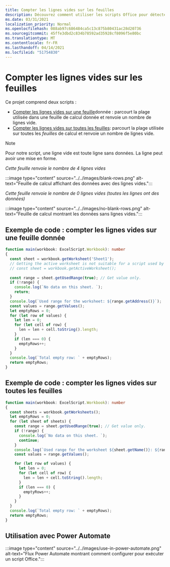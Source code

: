```yaml
---
title: Compter les lignes vides sur les feuilles
description: Découvrez comment utiliser les scripts Office pour détecter s'il existe des lignes vides au lieu de données dans les feuilles de calcul, puis signaler le nombre de lignes vierges à utiliser dans un flux Power Automate.
ms.date: 03/31/2021
localization_priority: Normal
ms.openlocfilehash: 088ab97c686484ca5c13c875b80431ac28d20736
ms.sourcegitcommit: 45ffe3dbd2c834b78592ad35928cf8096f5e80bc
ms.translationtype: MT
ms.contentlocale: fr-FR
ms.lasthandoff: 04/14/2021
ms.locfileid: "51754830"
---
```

# <a name="count-blank-rows-on-sheets"></a>Compter les lignes vides sur les feuilles

Ce projet comprend deux scripts :

* [Compter les lignes vides sur une feuille](#sample-code-count-blank-rows-on-a-given-sheet)donnée : parcourt la plage utilisée dans une feuille de calcul donnée et renvoie un nombre de lignes vide.
* [Compter les lignes vides sur toutes les feuilles](#sample-code-count-blank-rows-on-all-sheets): parcourt la plage utilisée sur toutes les _feuilles_ de calcul et renvoie un nombre de lignes vide.

> [!NOTE]
> Pour notre script, une ligne vide est toute ligne sans données. La ligne peut avoir une mise en forme.

_Cette feuille renvoie le nombre de 4 lignes vides_

:::image type="content" source="../../images/blank-rows.png" alt-text="Feuille de calcul affichant des données avec des lignes vides.":::

_Cette feuille renvoie le nombre de 0 lignes vides (toutes les lignes ont des données)_

:::image type="content" source="../../images/no-blank-rows.png" alt-text="Feuille de calcul montrant les données sans lignes vides.":::

## <a name="sample-code-count-blank-rows-on-a-given-sheet"></a>Exemple de code : compter les lignes vides sur une feuille donnée

```TypeScript
function main(workbook: ExcelScript.Workbook): number
{
  const sheet = workbook.getWorksheet('Sheet1'); 
  // Getting the active worksheet is not suitable for a script used by Power Automate.
  // const sheet = workbook.getActiveWorksheet();
  
  const range = sheet.getUsedRange(true); // Get value only.
  if (!range) {
    console.log(`No data on this sheet. `);
    return;
  }
  console.log(`Used range for the worksheet: ${range.getAddress()}`);
  const values = range.getValues();
  let emptyRows = 0;
  for (let row of values) {
    let len = 0; 
    for (let cell of row) {
      len = len + cell.toString().length;
    }
    if (len === 0) { 
      emptyRows++;
    }
  }
  console.log(`Total empty row: ` + emptyRows);
  return emptyRows;
}
```

## <a name="sample-code-count-blank-rows-on-all-sheets"></a>Exemple de code : compter les lignes vides sur toutes les feuilles

```TypeScript
function main(workbook: ExcelScript.Workbook): number
{
  const sheets = workbook.getWorksheets();
  let emptyRows = 0;
  for (let sheet of sheets) { 
    const range = sheet.getUsedRange(true); // Get value only.
    if (!range) {
      console.log(`No data on this sheet. `);
      continue;
    }
    console.log(`Used range for the worksheet ${sheet.getName()}: ${range.getAddress()}`);
    const values = range.getValues();

    for (let row of values) {
      let len = 0;
      for (let cell of row) {
        len = len + cell.toString().length;
      }
      if (len === 0) {
        emptyRows++;
      }
    }
  }
  console.log(`Total empty row: ` + emptyRows);
  return emptyRows;
}
```

## <a name="use-with-power-automate"></a>Utilisation avec Power Automate

:::image type="content" source="../../images/use-in-power-automate.png" alt-text="Flux Power Automate montrant comment configurer pour exécuter un script Office.":::
